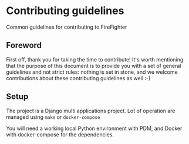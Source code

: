 # Contributing guidelines

Common guidelines for contributing to FireFighter

## Foreword

First off, thank you for taking the time to contribute!
It's worth mentioning that the purpose of this document is to provide you with a
set of general guidelines and not strict rules: nothing is set in stone, and we
welcome contributions about these contributing guidelines as well :-)

## Setup

The project is a Django multi applications project.
Lot of operation are managed using `make` or `docker-compose`

You will need a working local Python environment with PDM, and Docker with docker-compose for the dependencies.
